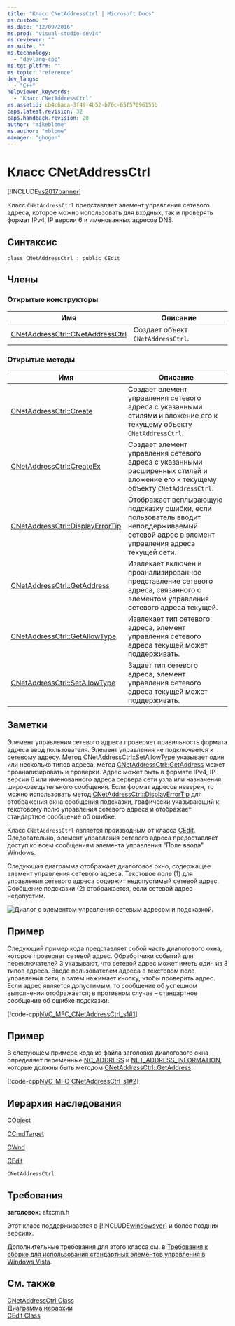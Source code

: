 ```yaml
---
title: "Класс CNetAddressCtrl | Microsoft Docs"
ms.custom: ""
ms.date: "12/09/2016"
ms.prod: "visual-studio-dev14"
ms.reviewer: ""
ms.suite: ""
ms.technology: 
  - "devlang-cpp"
ms.tgt_pltfrm: ""
ms.topic: "reference"
dev_langs: 
  - "C++"
helpviewer_keywords: 
  - "Класс CNetAddressCtrl"
ms.assetid: cb4c6aca-3f49-4b52-b76c-65f57096155b
caps.latest.revision: 32
caps.handback.revision: 20
author: "mikeblome"
ms.author: "mblome"
manager: "ghogen"
---
```

# Класс CNetAddressCtrl
[!INCLUDE[vs2017banner](../../assembler/inline/includes/vs2017banner.md)]

Класс `CNetAddressCtrl` представляет элемент управления сетевого адреса, которое можно использовать для входных, так и проверять формат IPv4, IP версии 6 и именованных адресов DNS.  
  
## Синтаксис  
  
```  
class CNetAddressCtrl : public CEdit  
```  
  
## Члены  
  
### Открытые конструкторы  
  
|Имя|Описание|  
|---------|--------------|  
|[CNetAddressCtrl::CNetAddressCtrl](../Topic/CNetAddressCtrl::CNetAddressCtrl.md)|Создает объект `CNetAddressCtrl`.|  
  
### Открытые методы  
  
|Имя|Описание|  
|---------|--------------|  
|[CNetAddressCtrl::Create](../Topic/CNetAddressCtrl::Create.md)|Создает элемент управления сетевого адреса с указанными стилями и вложение его к текущему объекту `CNetAddressCtrl`.|  
|[CNetAddressCtrl::CreateEx](../Topic/CNetAddressCtrl::CreateEx.md)|Создает элемент управления сетевого адреса с указанными расширенных стилей и вложение его к текущему объекту `CNetAddressCtrl`.|  
|[CNetAddressCtrl::DisplayErrorTip](../Topic/CNetAddressCtrl::DisplayErrorTip.md)|Отображает всплывающую подсказку ошибки, если пользователь вводит неподдерживаемый сетевой адрес в элемент управления адреса текущей сети.|  
|[CNetAddressCtrl::GetAddress](../Topic/CNetAddressCtrl::GetAddress.md)|Извлекает включен и проанализированное представление сетевого адреса, связанного с элементом управления сетевого адреса текущей.|  
|[CNetAddressCtrl::GetAllowType](../Topic/CNetAddressCtrl::GetAllowType.md)|Извлекает тип сетевого адреса, элемент управления сетевого адреса текущей может поддерживать.|  
|[CNetAddressCtrl::SetAllowType](../Topic/CNetAddressCtrl::SetAllowType.md)|Задает тип сетевого адреса, элемент управления сетевого адреса текущей может поддерживать.|  
  
## Заметки  
 Элемент управления сетевого адреса проверяет правильность формата адреса ввод пользователя.  Элемент управления не подключается к сетевому адресу.  Метод [CNetAddressCtrl::SetAllowType](../Topic/CNetAddressCtrl::SetAllowType.md) указывает один или несколько типов адреса, метод [CNetAddressCtrl::GetAddress](../Topic/CNetAddressCtrl::GetAddress.md) может проанализировать и проверки.  Адрес может быть в формате IPv4, IP версии 6 или именованного адреса сервера сети узла или назначения широковещательного сообщения.  Если формат адресов неверен, то можно использовать метод [CNetAddressCtrl::DisplayErrorTip](../Topic/CNetAddressCtrl::DisplayErrorTip.md) для отображения окна сообщения подсказки, графически указывающий к текстовому полю управления сетевого адреса и отображает стандартное сообщение об ошибке.  
  
 Класс `CNetAddressCtrl` является производным от класса [CEdit](../Topic/CEdit%20Class.md).  Следовательно, элемент управления сетевого адреса предоставляет доступ ко всем сообщениям элемента управления "Поле ввода" Windows.  
  
 Следующая диаграмма отображает диалоговое окно, содержащее элемент управления сетевого адреса.  Текстовое поле \(1\) для управления сетевого адреса содержит недопустимый сетевой адрес.  Сообщение подсказки \(2\) отображается, если сетевой адрес недопустим.  
  
 ![Диалог с элементом управления сетевым адресом и подсказкой.](../../mfc/reference/media/cnetaddctrl.png "CNetAddCtrl")  
  
## Пример  
 Следующий пример кода представляет собой часть диалогового окна, которое проверяет сетевой адрес.  Обработчики событий для переключателей 3 указывают, что сетевой адрес может иметь один из 3 типов адреса.  Вводе пользователем адреса в текстовом поле управления сети, а затем нажимает кнопку, чтобы проверить адрес.  Если адрес является допустимым, то сообщение об успешном выполнении отображается; в противном случае – стандартное сообщение об ошибке подсказки.  
  
 [!code-cpp[NVC_MFC_CNetAddressCtrl_s1#1](../../mfc/reference/codesnippet/CPP/cnetaddressctrl-class_1.cpp)]  
  
## Пример  
 В следующем примере кода из файла заголовка диалогового окна определяет переменные [NC\_ADDRESS](http://msdn.microsoft.com/library/windows/desktop/bb773345) и [NET\_ADDRESS\_INFORMATION](http://msdn.microsoft.com/library/windows/desktop/bb773346), которые должны быть методом [CNetAddressCtrl::GetAddress](../Topic/CNetAddressCtrl::GetAddress.md).  
  
 [!code-cpp[NVC_MFC_CNetAddressCtrl_s1#2](../../mfc/reference/codesnippet/CPP/cnetaddressctrl-class_2.h)]  
  
## Иерархия наследования  
 [CObject](../Topic/CObject%20Class.md)  
  
 [CCmdTarget](../Topic/CCmdTarget%20Class.md)  
  
 [CWnd](../Topic/CWnd%20Class.md)  
  
 [CEdit](../Topic/CEdit%20Class.md)  
  
 `CNetAddressCtrl`  
  
## Требования  
 **заголовок:** afxcmn.h  
  
 Этот класс поддерживается в [!INCLUDE[windowsver](../Token/windowsver_md.md)] и более поздних версиях.  
  
 Дополнительные требования для этого класса см. в [Требования к сборке для использования стандартных элементов управления в Windows Vista](../../mfc/build-requirements-for-windows-vista-common-controls.md).  
  
## См. также  
 [CNetAddressCtrl Class](../../mfc/reference/cnetaddressctrl-class.md)   
 [Диаграмма иерархии](../../mfc/hierarchy-chart.md)   
 [CEdit Class](../Topic/CEdit%20Class.md)